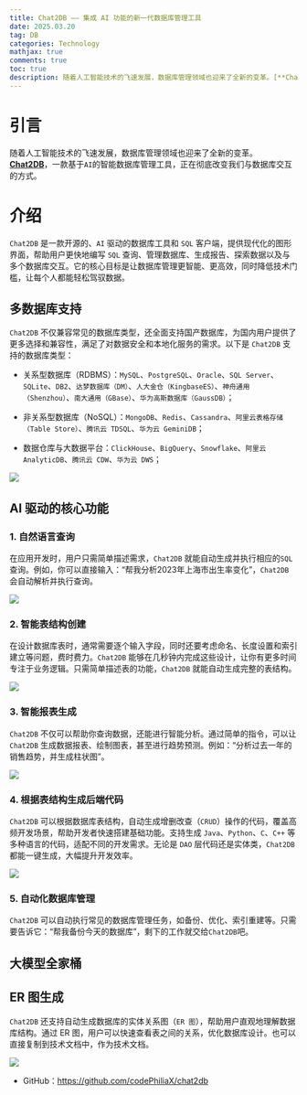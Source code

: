 ```yaml
---
title: Chat2DB —— 集成 AI 功能的新一代数据库管理工具
date: 2025.03.20
tag: DB
categories: Technology  
mathjax: true
comments: true
toc: true
description: 随着人工智能技术的飞速发展，数据库管理领域也迎来了全新的变革。[**Chat2DB**](https://chat2db-ai.com/)，一款基于`AI`的智能数据库管理工具，正在彻底改变我们与数据库交互的方式。
---
```


# 引言
随着人工智能技术的飞速发展，数据库管理领域也迎来了全新的变革。[**Chat2DB**](https://chat2db-ai.com/)，一款基于`AI`的智能数据库管理工具，正在彻底改变我们与数据库交互的方式。

# 介绍
`Chat2DB` 是一款开源的、`AI` 驱动的数据库工具和 `SQL` 客户端，提供现代化的图形界面，帮助用户更快地编写 `SQL` 查询、管理数据库、生成报告、探索数据以及与多个数据库交互。它的核心目标是让数据库管理更智能、更高效，同时降低技术门槛，让每个人都能轻松驾驭数据。

## 多数据库支持
`Chat2DB` 不仅兼容常见的数据库类型，还全面支持国产数据库，为国内用户提供了更多选择和兼容性，满足了对数据安全和本地化服务的需求。以下是 `Chat2DB` 支持的数据库类型：

- 关系型数据库（RDBMS）：`MySQL`、`PostgreSQL`、`Oracle`、`SQL Server`、`SQLite`、`DB2`、`达梦数据库（DM）`、`人大金仓（KingbaseES）`、`神舟通用（Shenzhou）`、`南大通用（GBase）`、`华为高斯数据库（GaussDB）`；

- 非关系型数据库（NoSQL）：`MongoDB`、`Redis`、`Cassandra`、`阿里云表格存储（Table Store）`、`腾讯云 TDSQL`、`华为云 GeminiDB`；

- 数据仓库与大数据平台：`ClickHouse`、`BigQuery`、`Snowflake`、`阿里云 AnalyticDB`、`腾讯云 CDW`、`华为云 DWS`；

![](https://wyiyi.github.io/amber/contents/2024/chat2db_multi_db.png)

## AI 驱动的核心功能
### 1. 自然语言查询
在应用开发时，用户只需简单描述需求，`Chat2DB` 就能自动生成并执行相应的`SQL`查询。例如，你可以直接输入：“帮我分析2023年上海市出生率变化”，`Chat2DB` 会自动解析并执行查询。

![](https://wyiyi.github.io/amber/contents/2024/chat2db_sql.gif)

### 2. 智能表结构创建
在设计数据库表时，通常需要逐个输入字段，同时还要考虑命名、长度设置和索引建立等问题，费时费力。`Chat2DB` 能够在几秒钟内完成这些设计，让你有更多时间专注于业务逻辑。只需简单描述表的功能，`Chat2DB` 就能自动生成完整的表结构。

![](https://wyiyi.github.io/amber/contents/2024/chat2db_create_table.png)

### 3. 智能报表生成
`Chat2DB` 不仅可以帮助你查询数据，还能进行智能分析。通过简单的指令，可以让`Chat2DB` 生成数据报表、绘制图表，甚至进行趋势预测。例如：“分析过去一年的销售趋势，并生成柱状图”。

![](https://wyiyi.github.io/amber/contents/2024/chat2db_dashbord.jpg)

### 4. 根据表结构生成后端代码
`Chat2DB` 可以根据数据库表结构，自动生成增删改查（`CRUD`）操作的代码，覆盖高频开发场景，帮助开发者快速搭建基础功能。支持生成 `Java`、`Python`、`C`、`C++` 等多种语言的代码，适配不同的开发需求。无论是 `DAO` 层代码还是实体类，`Chat2DB` 都能一键生成，大幅提升开发效率。

![](https://wyiyi.github.io/amber/contents/2024/chat2db_code_generate.gif)

### 5. 自动化数据库管理
`Chat2DB` 可以自动执行常见的数据库管理任务，如备份、优化、索引重建等。只需要告诉它：“帮我备份今天的数据库”，剩下的工作就交给`Chat2DB`吧。

## 大模型全家桶

## ER 图生成
`Chat2DB` 还支持自动生成数据库的实体关系图（`ER 图`），帮助用户直观地理解数据库结构。通过 ER 图，用户可以快速查看表之间的关系，优化数据库设计。也可以直接复制到技术文档中，作为技术文档。

![](https://wyiyi.github.io/amber/contents/2024/chat2db_er.png)


- GitHub：https://github.com/codePhiliaX/chat2db
